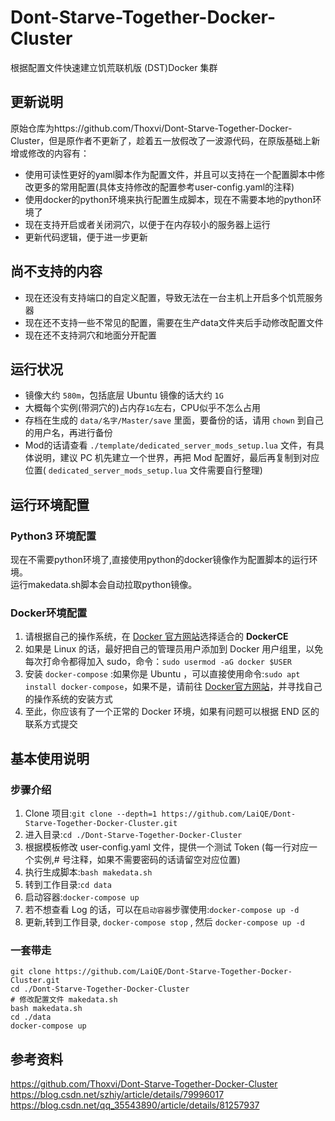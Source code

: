 # Dont-Starve-Together-Docker-Cluster

根据配置文件快速建立饥荒联机版 (DST)Docker 集群

## 更新说明
原始仓库为https://github.com/Thoxvi/Dont-Starve-Together-Docker-Cluster，但是原作者不更新了，趁着五一放假改了一波源代码，在原版基础上新增或修改的内容有：
- 使用可读性更好的yaml脚本作为配置文件，并且可以支持在一个配置脚本中修改更多的常用配置(具体支持修改的配置参考user-config.yaml的注释)
- 使用docker的python环境来执行配置生成脚本，现在不需要本地的python环境了
- 现在支持开启或者关闭洞穴，以便于在内存较小的服务器上运行
- 更新代码逻辑，便于进一步更新

## 尚不支持的内容
- 现在还没有支持端口的自定义配置，导致无法在一台主机上开启多个饥荒服务器
- 现在还不支持一些不常见的配置，需要在生产data文件夹后手动修改配置文件
- 现在还不支持洞穴和地面分开配置

## 运行状况

- 镜像大约 `580m`，包括底层 Ubuntu 镜像的话大约 `1G`
- 大概每个实例(带洞穴的)占内存`1G`左右，CPU似乎不怎么占用
- 存档在生成的 `data/名字/Master/save` 里面，要备份的话，请用 `chown` 到自己的用户名，再进行备份
- Mod的话请查看 `./template/dedicated_server_mods_setup.lua` 文件，有具体说明，建议 PC 机先建立一个世界，再把 Mod 配置好，最后再复制到对应位置( `dedicated_server_mods_setup.lua` 文件需要自行整理)

## 运行环境配置

### Python3 环境配置
现在不需要python环境了,直接使用python的docker镜像作为配置脚本的运行环境。  
运行makedata.sh脚本会自动拉取python镜像。

### Docker环境配置

1. 请根据自己的操作系统，在 [Docker 官方网站](https://docs.docker.com/engine/installation/#server)选择适合的 **DockerCE**
2. 如果是 Linux 的话，最好把自己的管理员用户添加到 Docker 用户组里，以免每次打命令都得加入 sudo，命令：`sudo usermod -aG docker $USER`
3. 安装 `docker-compose` :如果你是 Ubuntu ，可以直接使用命令:`sudo apt install docker-compose`，如果不是，请前往 [Docker官方网站](https://docs.docker.com/compose/install/)，并寻找自己的操作系统的安装方式
4. 至此，你应该有了一个正常的 Docker 环境，如果有问题可以根据 END 区的联系方式提交

## 基本使用说明

### 步骤介绍

1. Clone 项目:`git clone --depth=1 https://github.com/LaiQE/Dont-Starve-Together-Docker-Cluster.git`
2. 进入目录:`cd ./Dont-Starve-Together-Docker-Cluster`
3. 根据模板修改 user-config.yaml 文件，提供一个测试 Token (每一行对应一个实例,# 号注释，如果不需要密码的话请留空对应位置)
4. 执行生成脚本:`bash makedata.sh`
5. 转到工作目录:`cd data`
6. 启动容器:`docker-compose up`
7. 若不想查看 Log 的话，可以在`启动容器`步骤使用:`docker-compose up -d`
8. 更新,转到工作目录, `docker-compose stop` , 然后 `docker-compose up -d`

### 一套带走

```shell
git clone https://github.com/LaiQE/Dont-Starve-Together-Docker-Cluster.git
cd ./Dont-Starve-Together-Docker-Cluster
# 修改配置文件 makedata.sh
bash makedata.sh
cd ./data
docker-compose up
```

## 参考资料
https://github.com/Thoxvi/Dont-Starve-Together-Docker-Cluster  
https://blog.csdn.net/szhiy/article/details/79996017  
https://blog.csdn.net/qq_35543890/article/details/81257937
